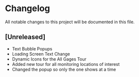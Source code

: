# Changelog
All notable changes to this project will be documented in this file.

## [Unreleased]
- Text Bubble Popups
- Loading Screen Text Change
- Dynamic Icons for the All Gages Tour
- Added new tour for all monitoring locations of interest
- Changed the popup so only the one shows at a time

